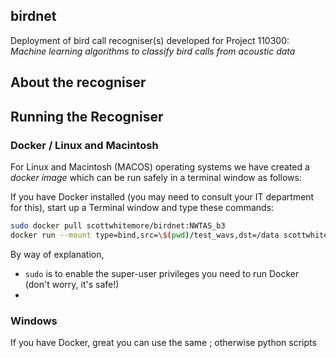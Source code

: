 ## birdnet
Deployment of bird call recogniser(s) developed for Project 110300: *Machine learning algorithms to classify bird calls from acoustic data*

## About the recogniser

## Running the Recogniser

### Docker / Linux and Macintosh
For Linux and Macintosh (MACOS) operating systems we have created a *docker image* which can be run safely in a terminal window as follows:

If you have Docker installed (you may need to consult your IT department for this), start up a Terminal window and type these commands:

```bash
sudo docker pull scottwhitemore/birdnet:NWTAS_b3
docker run --mount type=bind,src=\$(pwd)/test_wavs,dst=/data scottwhitemore/birdnet:NWTAS_b3
```
By way of explanation, 
 * `sudo` is to enable the super-user privileges you need to run Docker (don't worry, it's safe!)
 * 

### Windows
If you have Docker, great you can use the same ; otherwise python scripts
